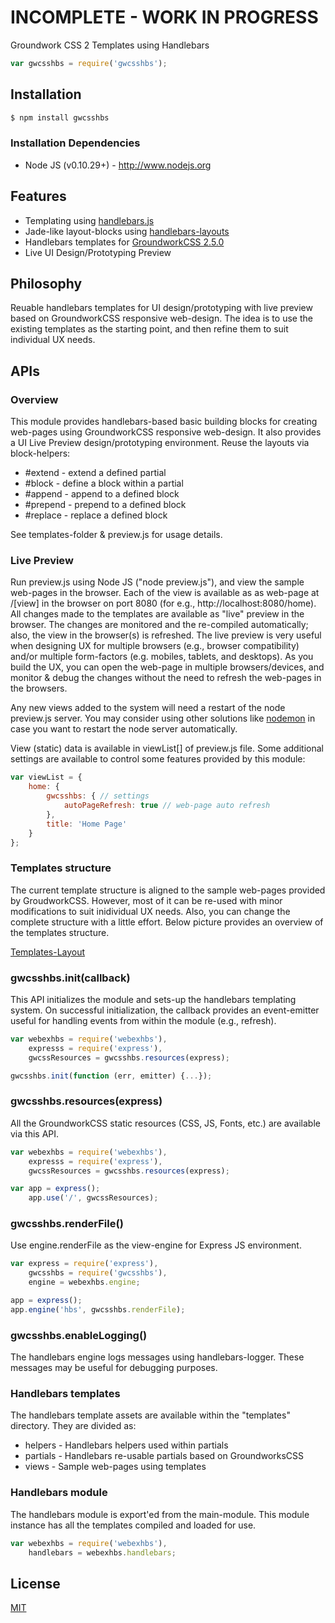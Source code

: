 # INCOMPLETE - WORK IN PROGRESS

  Groundwork CSS 2 Templates using Handlebars

```js
var gwcsshbs = require('gwcsshbs');
```

## Installation

```bash
$ npm install gwcsshbs
```

### Installation Dependencies

  * Node JS (v0.10.29+) - http://www.nodejs.org

## Features

  * Templating using [handlebars.js](https://github.com/wycats/handlebars.js)
  * Jade-like layout-blocks using [handlebars-layouts](https://github.com/shannonmoeller/handlebars-layouts)
  * Handlebars templates for [GroundworkCSS 2.5.0](https://github.com/groundworkcss/groundwork)
  * Live UI Design/Prototyping Preview

## Philosophy

  Reuable handlebars templates for UI design/prototyping with live preview based on
  GroundworkCSS responsive web-design. The idea is to use the existing templates as
  the starting point, and then refine them to suit individual UX needs.

## APIs

### Overview

  This module provides handlebars-based basic building blocks for creating web-pages using
  GroundworkCSS responsive web-design. It also provides a UI Live Preview design/prototyping
  environment. Reuse the layouts via block-helpers:
  * \#extend - extend a defined partial
  * \#block - define a block within a partial
  * \#append - append to a defined block
  * \#prepend - prepend to a defined block
  * \#replace - replace a defined block

  See templates-folder & preview.js for usage details.

### Live Preview

  Run preview.js using Node JS ("node preview.js"), and view the sample web-pages in the browser.
  Each of the view is available as as web-page at /[view] in the browser on port 8080 (for e.g.,
  http://localhost:8080/home). All changes made to the templates are available as "live" preview
  in the browser. The changes are monitored and the re-compiled automatically; also, the view in
  the browser(s) is refreshed. The live preview is very useful when designing UX for multiple browsers
  (e.g., browser compatibility) and/or multiple form-factors (e.g. mobiles, tablets, and desktops).
  As you build the UX, you can open the web-page in multiple browsers/devices, and monitor & debug
  the changes without the need to refresh the web-pages in the browsers.

  Any new views added to the system will need a restart of the node preview.js server. You may
  consider using other solutions like [nodemon](https://github.com/remy/nodemon) in case you want
  to restart the node server automatically.

  View (static) data is available in viewList[] of preview.js file. Some additional settings are
  available to control some features provided by this module:

```js
var viewList = {
    home: {
        gwcsshbs: { // settings
            autoPageRefresh: true // web-page auto refresh
        },
        title: 'Home Page'
    }
};
```

### Templates structure

  The current template structure is aligned to the sample web-pages provided by GroudworkCSS.
  However, most of it can be re-used with minor modifications to suit inidividual UX needs.
  Also, you can change the complete structure with a little effort. Below picture provides
  an overview of the templates structure.

  [Templates-Layout](layout.jpg)

### gwcsshbs.init(callback)

  This API initializes the module and sets-up the handlebars templating system. On successful
  initialization, the callback provides an event-emitter useful for handling events from within
  the module (e.g., refresh).

```js
var webexhbs = require('webexhbs'),
    expresss = require('express'),
    gwcssResources = gwcsshbs.resources(express);

gwcsshbs.init(function (err, emitter) {...});
```

### gwcsshbs.resources(express)

  All the GroundworkCSS static resources (CSS, JS, Fonts, etc.) are available via this API.

```js
var webexhbs = require('webexhbs'),
    expresss = require('express'),
    gwcssResources = gwcsshbs.resources(express);

var app = express();
    app.use('/', gwcssResources);
```

### gwcsshbs.renderFile()

  Use engine.renderFile as the view-engine for Express JS  environment.

```js
var express = require('express'),
    gwcsshbs = require('gwcsshbs'),
    engine = webexhbs.engine;

app = express();
app.engine('hbs', gwcsshbs.renderFile);
```

### gwcsshbs.enableLogging()

  The handlebars engine logs messages using handlebars-logger. These messages may be useful
  for debugging purposes.

### Handlebars templates

  The handlebars template assets are available within the "templates" directory. They are divided as:
  * helpers - Handlebars helpers used within partials
  * partials - Handlebars re-usable partials based on GroundworksCSS
  * views - Sample web-pages using templates

### Handlebars module

  The handlebars module is export'ed from the main-module. This module instance has all the templates
  compiled and loaded for use.

```js
var webexhbs = require('webexhbs'),
    handlebars = webexhbs.handlebars;
```

## License

  [MIT](LICENSE)
